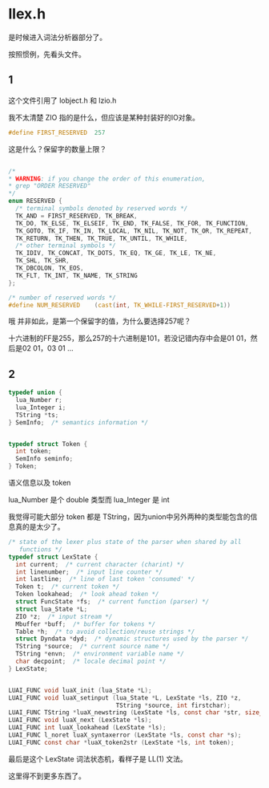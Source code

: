 
# llex.h

是时候进入词法分析器部分了。

按照惯例，先看头文件。

## 1

这个文件引用了 lobject.h 和 lzio.h

我不太清楚 ZIO 指的是什么，但应该是某种封装好的IO对象。

```C
#define FIRST_RESERVED	257
```

这是什么？保留字的数量上限？

```C

/*
* WARNING: if you change the order of this enumeration,
* grep "ORDER RESERVED"
*/
enum RESERVED {
  /* terminal symbols denoted by reserved words */
  TK_AND = FIRST_RESERVED, TK_BREAK,
  TK_DO, TK_ELSE, TK_ELSEIF, TK_END, TK_FALSE, TK_FOR, TK_FUNCTION,
  TK_GOTO, TK_IF, TK_IN, TK_LOCAL, TK_NIL, TK_NOT, TK_OR, TK_REPEAT,
  TK_RETURN, TK_THEN, TK_TRUE, TK_UNTIL, TK_WHILE,
  /* other terminal symbols */
  TK_IDIV, TK_CONCAT, TK_DOTS, TK_EQ, TK_GE, TK_LE, TK_NE,
  TK_SHL, TK_SHR,
  TK_DBCOLON, TK_EOS,
  TK_FLT, TK_INT, TK_NAME, TK_STRING
};

/* number of reserved words */
#define NUM_RESERVED	(cast(int, TK_WHILE-FIRST_RESERVED+1))
```

哦 并非如此，是第一个保留字的值，为什么要选择257呢？

十六进制的FF是255，那么257的十六进制是101，若没记错内存中会是01 01，然后是02 01，03 01 ...


## 2

```C
typedef union {
  lua_Number r;
  lua_Integer i;
  TString *ts;
} SemInfo;  /* semantics information */


typedef struct Token {
  int token;
  SemInfo seminfo;
} Token;
```

语义信息以及 token

lua_Number 是个 double 类型而 lua_Integer 是 int

我觉得可能大部分 token 都是 TString，因为union中另外两种的类型能包含的信息真的是太少了。


```C
/* state of the lexer plus state of the parser when shared by all
   functions */
typedef struct LexState {
  int current;  /* current character (charint) */
  int linenumber;  /* input line counter */
  int lastline;  /* line of last token 'consumed' */
  Token t;  /* current token */
  Token lookahead;  /* look ahead token */
  struct FuncState *fs;  /* current function (parser) */
  struct lua_State *L;
  ZIO *z;  /* input stream */
  Mbuffer *buff;  /* buffer for tokens */
  Table *h;  /* to avoid collection/reuse strings */
  struct Dyndata *dyd;  /* dynamic structures used by the parser */
  TString *source;  /* current source name */
  TString *envn;  /* environment variable name */
  char decpoint;  /* locale decimal point */
} LexState;


LUAI_FUNC void luaX_init (lua_State *L);
LUAI_FUNC void luaX_setinput (lua_State *L, LexState *ls, ZIO *z,
                              TString *source, int firstchar);
LUAI_FUNC TString *luaX_newstring (LexState *ls, const char *str, size_t l);
LUAI_FUNC void luaX_next (LexState *ls);
LUAI_FUNC int luaX_lookahead (LexState *ls);
LUAI_FUNC l_noret luaX_syntaxerror (LexState *ls, const char *s);
LUAI_FUNC const char *luaX_token2str (LexState *ls, int token);
```

最后是这个 LexState 词法状态机，看样子是 LL(1) 文法。

这里得不到更多东西了。

